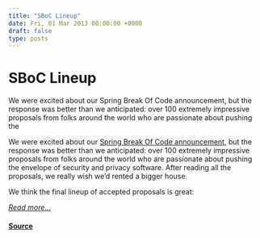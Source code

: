 ```yaml
---
title: "SBoC Lineup"
date: Fri, 01 Mar 2013 00:00:00 +0000
draft: false
type: posts
---
```

# SBoC Lineup





 We were excited about our Spring Break Of Code announcement, but the response was better than we anticipated: over 100 extremely impressive proposals from folks around the world who are passionate about pushing the

We were excited about our [Spring Break Of Code announcement](/blog/spring-break-of-code/), but the response was better than we anticipated: over 100 extremely impressive proposals from folks around the world who are passionate about pushing the envelope of security and privacy software. After reading all the proposals, we really wish we’d rented a bigger house.

We think the final lineup of accepted proposals is great:

[_Read more..._](https://signal.org/blog/spring-break-of-code-lineup/)

#### [Source](https://signal.org/blog/spring-break-of-code-lineup/)

